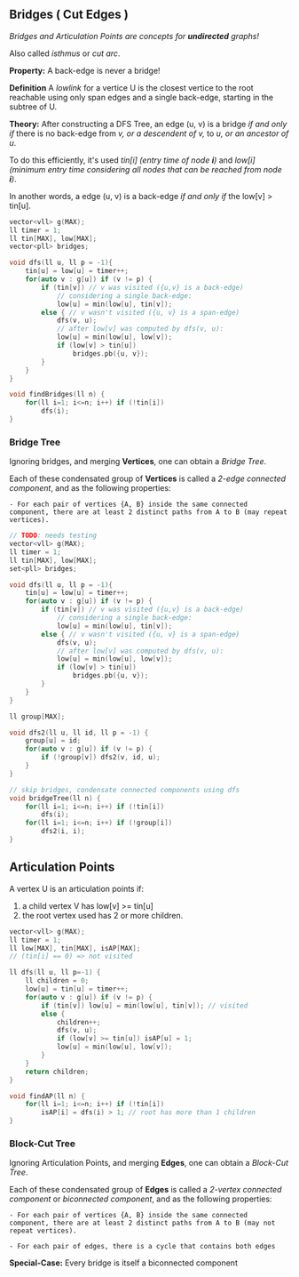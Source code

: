 ## Bridges ( Cut Edges )

*Bridges and Articulation Points are concepts for **undirected** graphs!*

Also called *isthmus* or *cut arc*.

**Property:** A back-edge is never a bridge!

**Definition** A *lowlink* for a vertice U is the closest vertice to the root reachable using only span edges and a single back-edge, starting in the subtree of U.

**Theory:** After constructing a DFS Tree, an edge (u, v) is a bridge *if and only if* there is no back-edge from *v, or a descendent of v,* to *u, or an ancestor of u*.

To do this efficiently, it's used *tin[i] (entry time of node **i**)* and *low[i] (minimum entry time considering all nodes that can be reached from node **i**)*.

In another words, a edge (u, v) is a back-edge *if and only if* the low[v] > tin[u].

```cpp
vector<vll> g(MAX);
ll timer = 1;
ll tin[MAX], low[MAX];
vector<pll> bridges;

void dfs(ll u, ll p = -1){
    tin[u] = low[u] = timer++;
    for(auto v : g[u]) if (v != p) {
        if (tin[v]) // v was visited ({u,v} is a back-edge)
            // considering a single back-edge:
            low[u] = min(low[u], tin[v]); 
        else { // v wasn't visited ({u, v} is a span-edge)
            dfs(v, u);
            // after low[v] was computed by dfs(v, u):
            low[u] = min(low[u], low[v]);
            if (low[v] > tin[u])
                bridges.pb({u, v});
        }   
    }
}

void findBridges(ll n) {
    for(ll i=1; i<=n; i++) if (!tin[i])
        dfs(i);
}
```

### Bridge Tree

Ignoring bridges, and merging **Vertices**, one can obtain a *Bridge Tree*.

Each of these condensated group of **Vertices** is called a *2-edge connected component*, and as the following properties:

    - For each pair of vertices {A, B} inside the same connected component, there are at least 2 distinct paths from A to B (may repeat vertices).

```cpp
// TODO: needs testing
vector<vll> g(MAX);
ll timer = 1;
ll tin[MAX], low[MAX];
set<pll> bridges;

void dfs(ll u, ll p = -1){
    tin[u] = low[u] = timer++;
    for(auto v : g[u]) if (v != p) {
        if (tin[v]) // v was visited ({u,v} is a back-edge)
            // considering a single back-edge:
            low[u] = min(low[u], tin[v]); 
        else { // v wasn't visited ({u, v} is a span-edge)
            dfs(v, u);
            // after low[v] was computed by dfs(v, u):
            low[u] = min(low[u], low[v]);
            if (low[v] > tin[u])
                bridges.pb({u, v});
        }   
    }
}

ll group[MAX];

void dfs2(ll u, ll id, ll p = -1) {
    group[u] = id;
    for(auto v : g[u]) if (v != p) {
        if (!group[v]) dfs2(v, id, u);
    }
}

// skip bridges, condensate connected components using dfs
void bridgeTree(ll n) {
    for(ll i=1; i<=n; i++) if (!tin[i])
        dfs(i);
    for(ll i=1; i<=n; i++) if (!group[i]) 
        dfs2(i, i);
}
```

## Articulation Points

A vertex U is an articulation points if:

1. a child vertex V has low[v] >= tin[u]
2. the root vertex used has 2 or more children.

```cpp
vector<vll> g(MAX);
ll timer = 1;
ll low[MAX], tin[MAX], isAP[MAX];
// (tin[i] == 0) => not visited

ll dfs(ll u, ll p=-1) {
    ll children = 0;
    low[u] = tin[u] = timer++;
    for(auto v : g[u]) if (v != p) {
        if (tin[v]) low[u] = min(low[u], tin[v]); // visited
        else {
            children++;
            dfs(v, u);
            if (low[v] >= tin[u]) isAP[u] = 1;
            low[u] = min(low[u], low[v]);
        }
    }
    return children;
}

void findAP(ll n) {
    for(ll i=1; i<=n; i++) if (!tin[i])
        isAP[i] = dfs(i) > 1; // root has more than 1 children
}
```

### Block-Cut Tree

Ignoring Articulation Points, and merging **Edges**, one can obtain a *Block-Cut Tree*.

Each of these condensated group of **Edges** is called a *2-vertex connected component* or *biconnected component*, and as the following properties:

    - For each pair of vertices {A, B} inside the same connected component, there are at least 2 distinct paths from A to B (may not repeat vertices). 

    - For each pair of edges, there is a cycle that contains both edges

**Special-Case:** Every bridge is itself a biconnected component